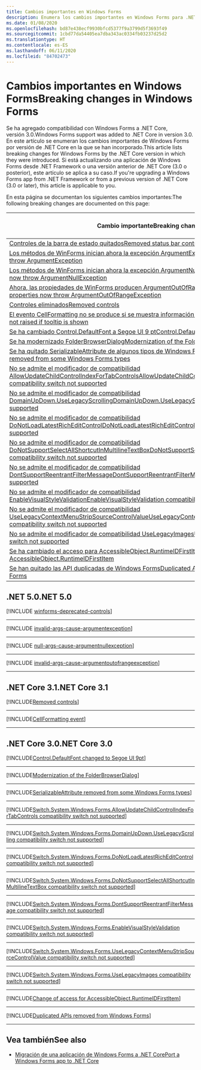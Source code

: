 ```yaml
---
title: Cambios importantes en Windows Forms
description: Enumera los cambios importantes en Windows Forms para .NET Core.
ms.date: 01/08/2020
ms.openlocfilehash: bd87e438ecf9930bfcd5377f9a3799d5f3693f49
ms.sourcegitcommit: 1cbd77da54405ea7dba343ac0334fb03237d25d2
ms.translationtype: HT
ms.contentlocale: es-ES
ms.lasthandoff: 06/11/2020
ms.locfileid: "84702473"
---
```

# <a name="breaking-changes-in-windows-forms"></a><span data-ttu-id="d6967-103">Cambios importantes en Windows Forms</span><span class="sxs-lookup"><span data-stu-id="d6967-103">Breaking changes in Windows Forms</span></span>

<span data-ttu-id="d6967-104">Se ha agregado compatibilidad con Windows Forms a .NET Core, versión 3.0.</span><span class="sxs-lookup"><span data-stu-id="d6967-104">Windows Forms support was added to .NET Core in version 3.0.</span></span> <span data-ttu-id="d6967-105">En este artículo se enumeran los cambios importantes de Windows Forms por versión de .NET Core en la que se han incorporado.</span><span class="sxs-lookup"><span data-stu-id="d6967-105">This article lists breaking changes for Windows Forms by the .NET Core version in which they were introduced.</span></span> <span data-ttu-id="d6967-106">Si está actualizando una aplicación de Windows Forms desde .NET Framework o una versión anterior de .NET Core (3.0 o posterior), este artículo se aplica a su caso.</span><span class="sxs-lookup"><span data-stu-id="d6967-106">If you're upgrading a Windows Forms app from .NET Framework or from a previous version of .NET Core (3.0 or later), this article is applicable to you.</span></span>

<span data-ttu-id="d6967-107">En esta página se documentan los siguientes cambios importantes:</span><span class="sxs-lookup"><span data-stu-id="d6967-107">The following breaking changes are documented on this page:</span></span>

| <span data-ttu-id="d6967-108">Cambio importante</span><span class="sxs-lookup"><span data-stu-id="d6967-108">Breaking change</span></span> | <span data-ttu-id="d6967-109">Versión introducida</span><span class="sxs-lookup"><span data-stu-id="d6967-109">Version introduced</span></span> |
| - | :-: |
| [<span data-ttu-id="d6967-110">Controles de la barra de estado quitados</span><span class="sxs-lookup"><span data-stu-id="d6967-110">Removed status bar controls</span></span>](#removed-status-bar-controls) | <span data-ttu-id="d6967-111">5.0</span><span class="sxs-lookup"><span data-stu-id="d6967-111">5.0</span></span> |
| [<span data-ttu-id="d6967-112">Los métodos de WinForms inician ahora la excepción ArgumentException</span><span class="sxs-lookup"><span data-stu-id="d6967-112">WinForms methods now throw ArgumentException</span></span>](#winforms-methods-now-throw-argumentexception) | <span data-ttu-id="d6967-113">5.0</span><span class="sxs-lookup"><span data-stu-id="d6967-113">5.0</span></span> |
| [<span data-ttu-id="d6967-114">Los métodos de WinForms inician ahora la excepción ArgumentNullException</span><span class="sxs-lookup"><span data-stu-id="d6967-114">WinForms methods now throw ArgumentNullException</span></span>](#winforms-methods-now-throw-argumentnullexception) | <span data-ttu-id="d6967-115">5.0</span><span class="sxs-lookup"><span data-stu-id="d6967-115">5.0</span></span> |
| [<span data-ttu-id="d6967-116">Ahora, las propiedades de WinForms producen ArgumentOutOfRangeException</span><span class="sxs-lookup"><span data-stu-id="d6967-116">WinForms properties now throw ArgumentOutOfRangeException</span></span>](#winforms-properties-now-throw-argumentoutofrangeexception) | <span data-ttu-id="d6967-117">5.0</span><span class="sxs-lookup"><span data-stu-id="d6967-117">5.0</span></span> |
| [<span data-ttu-id="d6967-118">Controles eliminados</span><span class="sxs-lookup"><span data-stu-id="d6967-118">Removed controls</span></span>](#removed-controls) | <span data-ttu-id="d6967-119">3.1</span><span class="sxs-lookup"><span data-stu-id="d6967-119">3.1</span></span> |
| [<span data-ttu-id="d6967-120">El evento CellFormatting no se produce si se muestra información en pantalla</span><span class="sxs-lookup"><span data-stu-id="d6967-120">CellFormatting event not raised if tooltip is shown</span></span>](#cellformatting-event-not-raised-if-tooltip-is-shown) | <span data-ttu-id="d6967-121">3.1</span><span class="sxs-lookup"><span data-stu-id="d6967-121">3.1</span></span> |
| [<span data-ttu-id="d6967-122">Se ha cambiado Control.DefaultFont a Segoe UI 9 pt</span><span class="sxs-lookup"><span data-stu-id="d6967-122">Control.DefaultFont changed to Segoe UI 9 pt</span></span>](#default-control-font-changed-to-segoe-ui-9-pt) | <span data-ttu-id="d6967-123">3.0</span><span class="sxs-lookup"><span data-stu-id="d6967-123">3.0</span></span> |
| [<span data-ttu-id="d6967-124">Se ha modernizado FolderBrowserDialog</span><span class="sxs-lookup"><span data-stu-id="d6967-124">Modernization of the FolderBrowserDialog</span></span>](#modernization-of-the-folderbrowserdialog) | <span data-ttu-id="d6967-125">3.0</span><span class="sxs-lookup"><span data-stu-id="d6967-125">3.0</span></span> |
| [<span data-ttu-id="d6967-126">Se ha quitado SerializableAttribute de algunos tipos de Windows Forms</span><span class="sxs-lookup"><span data-stu-id="d6967-126">SerializableAttribute removed from some Windows Forms types</span></span>](#serializableattribute-removed-from-some-windows-forms-types) | <span data-ttu-id="d6967-127">3.0</span><span class="sxs-lookup"><span data-stu-id="d6967-127">3.0</span></span> |
| [<span data-ttu-id="d6967-128">No se admite el modificador de compatibilidad AllowUpdateChildControlIndexForTabControls</span><span class="sxs-lookup"><span data-stu-id="d6967-128">AllowUpdateChildControlIndexForTabControls compatibility switch not supported</span></span>](#allowupdatechildcontrolindexfortabcontrols-compatibility-switch-not-supported) | <span data-ttu-id="d6967-129">3.0</span><span class="sxs-lookup"><span data-stu-id="d6967-129">3.0</span></span> |
| [<span data-ttu-id="d6967-130">No se admite el modificador de compatibilidad DomainUpDown.UseLegacyScrolling</span><span class="sxs-lookup"><span data-stu-id="d6967-130">DomainUpDown.UseLegacyScrolling compatibility switch not supported</span></span>](#domainupdownuselegacyscrolling-compatibility-switch-not-supported) | <span data-ttu-id="d6967-131">3.0</span><span class="sxs-lookup"><span data-stu-id="d6967-131">3.0</span></span> |
| [<span data-ttu-id="d6967-132">No se admite el modificador de compatibilidad DoNotLoadLatestRichEditControl</span><span class="sxs-lookup"><span data-stu-id="d6967-132">DoNotLoadLatestRichEditControl compatibility switch not supported</span></span>](#donotloadlatestricheditcontrol-compatibility-switch-not-supported) | <span data-ttu-id="d6967-133">3.0</span><span class="sxs-lookup"><span data-stu-id="d6967-133">3.0</span></span> |
| [<span data-ttu-id="d6967-134">No se admite el modificador de compatibilidad DoNotSupportSelectAllShortcutInMultilineTextBox</span><span class="sxs-lookup"><span data-stu-id="d6967-134">DoNotSupportSelectAllShortcutInMultilineTextBox compatibility switch not supported</span></span>](#donotsupportselectallshortcutinmultilinetextbox-compatibility-switch-not-supported) | <span data-ttu-id="d6967-135">3.0</span><span class="sxs-lookup"><span data-stu-id="d6967-135">3.0</span></span> |
| [<span data-ttu-id="d6967-136">No se admite el modificador de compatibilidad DontSupportReentrantFilterMessage</span><span class="sxs-lookup"><span data-stu-id="d6967-136">DontSupportReentrantFilterMessage compatibility switch not supported</span></span>](#dontsupportreentrantfiltermessage-compatibility-switch-not-supported) | <span data-ttu-id="d6967-137">3.0</span><span class="sxs-lookup"><span data-stu-id="d6967-137">3.0</span></span> |
| [<span data-ttu-id="d6967-138">No se admite el modificador de compatibilidad EnableVisualStyleValidation</span><span class="sxs-lookup"><span data-stu-id="d6967-138">EnableVisualStyleValidation compatibility switch not supported</span></span>](#enablevisualstylevalidation-compatibility-switch-not-supported) | <span data-ttu-id="d6967-139">3.0</span><span class="sxs-lookup"><span data-stu-id="d6967-139">3.0</span></span> |
| [<span data-ttu-id="d6967-140">No se admite el modificador de compatibilidad UseLegacyContextMenuStripSourceControlValue</span><span class="sxs-lookup"><span data-stu-id="d6967-140">UseLegacyContextMenuStripSourceControlValue compatibility switch not supported</span></span>](#uselegacycontextmenustripsourcecontrolvalue-compatibility-switch-not-supported) | <span data-ttu-id="d6967-141">3.0</span><span class="sxs-lookup"><span data-stu-id="d6967-141">3.0</span></span> |
| [<span data-ttu-id="d6967-142">No se admite el modificador de compatibilidad UseLegacyImages</span><span class="sxs-lookup"><span data-stu-id="d6967-142">UseLegacyImages compatibility switch not supported</span></span>](#uselegacyimages-compatibility-switch-not-supported) | <span data-ttu-id="d6967-143">3.0</span><span class="sxs-lookup"><span data-stu-id="d6967-143">3.0</span></span> |
| [<span data-ttu-id="d6967-144">Se ha cambiado el acceso para AccessibleObject.RuntimeIDFirstItem</span><span class="sxs-lookup"><span data-stu-id="d6967-144">Change of access for AccessibleObject.RuntimeIDFirstItem</span></span>](#change-of-access-for-accessibleobjectruntimeidfirstitem) | <span data-ttu-id="d6967-145">3.0</span><span class="sxs-lookup"><span data-stu-id="d6967-145">3.0</span></span> |
| [<span data-ttu-id="d6967-146">Se han quitado las API duplicadas de Windows Forms</span><span class="sxs-lookup"><span data-stu-id="d6967-146">Duplicated APIs removed from Windows Forms</span></span>](#duplicated-apis-removed-from-windows-forms) | <span data-ttu-id="d6967-147">3.0</span><span class="sxs-lookup"><span data-stu-id="d6967-147">3.0</span></span> |

## <a name="net-50"></a><span data-ttu-id="d6967-148">.NET 5.0</span><span class="sxs-lookup"><span data-stu-id="d6967-148">.NET 5.0</span></span>

[!INCLUDE [winforms-deprecated-controls](../../../includes/core-changes/windowsforms/5.0/winforms-deprecated-controls.md)]

***

[!INCLUDE [invalid-args-cause-argumentexception](../../../includes/core-changes/windowsforms/5.0/invalid-args-cause-argumentexception.md)]

***

[!INCLUDE [null-args-cause-argumentnullexception](../../../includes/core-changes/windowsforms/5.0/null-args-cause-argumentnullexception.md)]

***

[!INCLUDE [invalid-args-cause-argumentoutofrangeexception](../../../includes/core-changes/windowsforms/5.0/invalid-args-cause-argumentoutofrangeexception.md)]

***

## <a name="net-core-31"></a><span data-ttu-id="d6967-149">.NET Core 3.1</span><span class="sxs-lookup"><span data-stu-id="d6967-149">.NET Core 3.1</span></span>

[!INCLUDE[Removed controls](~/includes/core-changes/windowsforms/3.1/remove-controls-3.1.md)]

***

[!INCLUDE[CellFormatting event](~/includes/core-changes/windowsforms/3.1/cellformatting-event-not-raised.md)]

***

## <a name="net-core-30"></a><span data-ttu-id="d6967-150">.NET Core 3.0</span><span class="sxs-lookup"><span data-stu-id="d6967-150">.NET Core 3.0</span></span>

[!INCLUDE[Control.DefaultFont changed to Segoe UI 9pt](~/includes/core-changes/windowsforms/3.0/control-defaultfont-changed.md)]

***

[!INCLUDE[Modernization of the FolderBrowserDialog](~/includes/core-changes/windowsforms/3.0/modernized-folderbrowserdialog.md)]

***

[!INCLUDE[SerializableAttribute removed from some Windows Forms types](~/includes/core-changes/windowsforms/3.0/remove-serializationattribute.md)]

***

[!INCLUDE[Switch.System.Windows.Forms.AllowUpdateChildControlIndexForTabControls compatibility switch not supported](~/includes/core-changes/windowsforms/3.0/deprecate-allowupdatechildcontrolindexfortabcontrols.md)]

***

[!INCLUDE[Switch.System.Windows.Forms.DomainUpDown.UseLegacyScrolling compatibility switch not supported](~/includes/core-changes/windowsforms/3.0/deprecate-uselegacyscrolling.md)]

***

[!INCLUDE[Switch.System.Windows.Forms.DoNotLoadLatestRichEditControl compatibility switch not supported](~/includes/core-changes/windowsforms/3.0/deprecate-donotloadlatestricheditcontrol.md)]

***

[!INCLUDE[Switch.System.Windows.Forms.DoNotSupportSelectAllShortcutInMultilineTextBox compatibility switch not supported](~/includes/core-changes/windowsforms/3.0/deprecate-donotsupportselectallshortcutinmultilinetextbox.md)]

***

[!INCLUDE[Switch.System.Windows.Forms.DontSupportReentrantFilterMessage compatibility switch not supported](~/includes/core-changes/windowsforms/3.0/deprecate-dontsupportreentrantfiltermessage.md)]

***

[!INCLUDE[Switch.System.Windows.Forms.EnableVisualStyleValidation compatibility switch not supported](~/includes/core-changes/windowsforms/3.0/deprecate-enablevisualstylevalidation.md)]

***

[!INCLUDE[Switch.System.Windows.Forms.UseLegacyContextMenuStripSourceControlValue compatibility switch not supported](~/includes/core-changes/windowsforms/3.0/deprecate-uselegacycontextmenustripsourcecontrolvalue.md)]

***

[!INCLUDE[Switch.System.Windows.Forms.UseLegacyImages compatibility switch not supported](~/includes/core-changes/windowsforms/3.0/deprecate-uselegacyimages.md)]

***

[!INCLUDE[Change of access for AccessibleObject.RuntimeIDFirstItem](~/includes/core-changes/windowsforms/3.0/changed-access-for-runtimeidfirstitem.md)]

***

[!INCLUDE[Duplicated APIs removed from Windows Forms](~/includes/core-changes/windowsforms/3.0/remove-duplicated-apis.md)]

***

## <a name="see-also"></a><span data-ttu-id="d6967-151">Vea también</span><span class="sxs-lookup"><span data-stu-id="d6967-151">See also</span></span>

- [<span data-ttu-id="d6967-152">Migración de una aplicación de Windows Forms a .NET Core</span><span class="sxs-lookup"><span data-stu-id="d6967-152">Port a Windows Forms app to .NET Core</span></span>](../porting/winforms.md)
